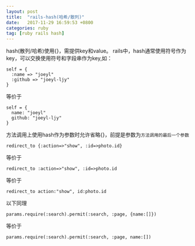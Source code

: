 ```yaml
---
layout: post
title:  "rails-hash(哈希/散列)"
date:   2017-11-29 16:59:53 +0800
categories: ruby
tag: [ruby rails hash]
---
```


hash(散列/哈希)使用{}，需提供key和value。
rails中，hash通常使用符号作为key，可以交换使用符号和字段串作为key,如：

	self = {
	  :name => "joeyl"
	  :github => "joeyl-ljy"
	}

等价于

	self = {
	  name: "joeyl"
	  github: "joeyl-ljy"	
	}

方法调用上使用hash作为参数时允许省略{}，前提是参数为`方法调用的最后一个参数`

	redirect_to {:action=>"show", :id=>photo.id}

等价于
	
	redirect_to :action=>"show", :id=>photo.id 

等价于

	redirect_to action:"show", id:photo.id

以下同理

	params.require(:search).permit(:search, :page, {name:[]}) 
	
等价于

	params.require(:search).permit(:search, :page, name:[]) 











